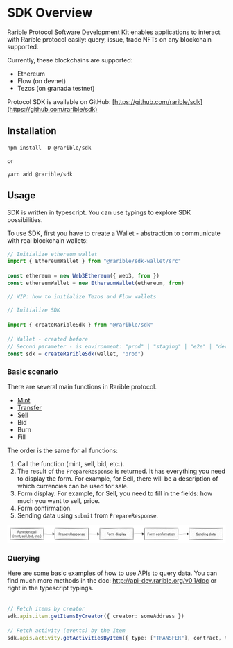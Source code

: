 # SDK Overview

Rarible Protocol Software Development Kit enables applications to interact with Rarible protocol easily: query, issue, trade NFTs on any blockchain supported.

Currently, these blockchains are supported:

- Ethereum
- Flow (on devnet)
- Tezos (on granada testnet)

Protocol SDK is available on GitHub: [https://github.com/rarible/sdk](https://github.com/rarible/sdk)

## Installation

```
npm install -D @rarible/sdk
```

or

```
yarn add @rarible/sdk
```

## Usage

SDK is written in typescript. You can use typings to explore SDK possibilities.

To use SDK, first you have to create a Wallet - abstraction to communicate with real blockchain wallets:

```typescript
// Initialize ethereum wallet
import { EthereumWallet } from "@rarible/sdk-wallet/src"

const ethereum = new Web3Ethereum({ web3, from })
const ethereumWallet = new EthereumWallet(ethereum, from) 
```

```typescript
// WIP: how to initialize Tezos and Flow wallets
```

```typescript
// Initialize SDK

import { createRaribleSdk } from "@rarible/sdk"

// Wallet - created before
// Second parameter - is environment: "prod" | "staging" | "e2e" | "dev"
const sdk = createRaribleSdk(wallet, "prod")
```

### Basic scenario

There are several main functions in Rarible protocol.

- [Mint](mint.md)
- [Transfer](transfer.md)
- [Sell](sell.md)
- Bid
- Burn
- Fill

The order is the same for all functions:

1. Call the function (mint, sell, bid, etc.).
2. The result of the `PrepareResponse` is returned. It has everything you need to display the form. For example, for Sell, there will be a description of which currencies can be used for sale.
3. Form display. For example, for Sell, you need to fill in the fields: how much you want to sell, price.
4. Form confirmation.
5. Sending data using `submit` from `PrepareResponse`.

![](img/sdk1.png)

### Querying

Here are some basic examples of how to use APIs to query data. You can find much more methods in the doc: http://api-dev.rarible.org/v0.1/doc or right in the typescript typings.

```typescript

// Fetch items by creator
sdk.apis.item.getItemsByCreator({ creator: someAddress })

// Fetch activity (events) by the Item
sdk.apis.activity.getActivitiesByItem({ type: ["TRANSFER"], contract, tokenId })

```
